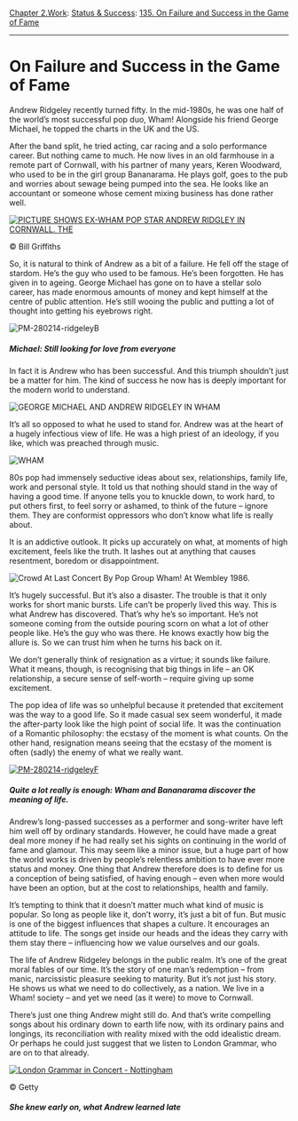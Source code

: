 [Chapter 2.Work](https://www.theschooloflife.com/thebookoflife/category/work/): [Status & Success](https://www.theschooloflife.com/thebookoflife/category/work/status-and-success/): [135. On Failure and Success in the Game of Fame](https://www.theschooloflife.com/thebookoflife/why-andrew-ridgeley-is-the-winner-and-george-michael-the-loser/)

* * *

# On Failure and Success in the Game of Fame

Andrew Ridgeley recently turned fifty. In the mid-1980s, he was one half of the world’s most successful pop duo, Wham! Alongside his friend George Michael, he topped the charts in the UK and the US.

After the band split, he tried acting, car racing and a solo performance career. But nothing came to much. He now lives in an old farmhouse in a remote part of Cornwall, with his partner of many years, Keren Woodward, who used to be in the girl group Bananarama. He plays golf, goes to the pub and worries about sewage being pumped into the sea. He looks like an accountant or someone whose cement mixing business has done rather well.

[![PICTURE SHOWS EX-WHAM POP STAR ANDREW RIDGLEY IN CORNWALL. THE](https://www.theschooloflife.com/thebookoflife/wp-content/uploads/2014/10/PM-280214-ridgeleyA.jpg)](http://www.thebookoflife.org/wp-content/uploads/2014/10/PM-280214-ridgeleyA.jpg)

© Bill Griffiths

So, it is natural to think of Andrew as a bit of a failure. He fell off the stage of stardom. He’s the guy who used to be famous. He’s been forgotten. He has given in to ageing. George Michael has gone on to have a stellar solo career, has made enormous amounts of money and kept himself at the centre of public attention. He’s still wooing the public and putting a lot of thought into getting his eyebrows right.

![PM-280214-ridgeleyB](https://www.theschooloflife.com/thebookoflife/wp-content/uploads/2014/09/PM-280214-ridgeleyB.jpg)

##### Michael: Still looking for love from everyone

In fact it is Andrew who has been successful. And this triumph shouldn’t just be a matter for him. The kind of success he now has is deeply important for the modern world to understand.

![GEORGE MICHAEL AND ANDREW RIDGELEY IN WHAM](https://www.theschooloflife.com/thebookoflife/wp-content/uploads/2014/09/PM-280214-ridgeleyE.jpg)

It’s all so opposed to what he used to stand for. Andrew was at the heart of a hugely infectious view of life. He was a high priest of an ideology, if you like, which was preached through music.

![WHAM](https://www.theschooloflife.com/thebookoflife/wp-content/uploads/2014/09/PM-280214-ridgeleyC.jpg)

80s pop had immensely seductive ideas about sex, relationships, family life, work and personal style. It told us that nothing should stand in the way of having a good time. If anyone tells you to knuckle down, to work hard, to put others first, to feel sorry or ashamed, to think of the future – ignore them. They are conformist oppressors who don’t know what life is really about.

It is an addictive outlook. It picks up accurately on what, at moments of high excitement, feels like the truth. It lashes out at anything that causes resentment, boredom or disappointment.

![Crowd At Last Concert By Pop Group Wham! At Wembley 1986.](https://www.theschooloflife.com/thebookoflife/wp-content/uploads/2014/09/PM-280214-ridgeleyD.jpg)

It’s hugely successful. But it’s also a disaster. The trouble is that it only works for short manic bursts. Life can’t be properly lived this way. This is what Andrew has discovered. That’s why he’s so important. He’s not someone coming from the outside pouring scorn on what a lot of other people like. He’s the guy who was there. He knows exactly how big the allure is. So we can trust him when he turns his back on it.

We don’t generally think of resignation as a virtue; it sounds like failure. What it means, though, is recognising that big things in life – an OK relationship, a secure sense of self-worth – require giving up some excitement.

The pop idea of life was so unhelpful because it pretended that excitement was the way to a good life. So it made casual sex seem wonderful, it made the after-party look like the high point of social life. It was the continuation of a Romantic philosophy: the ecstasy of the moment is what counts. On the other hand, resignation means seeing that the ecstasy of the moment is often (sadly) the enemy of what we really want.

[![PM-280214-ridgeleyF](https://www.theschooloflife.com/thebookoflife/wp-content/uploads/2014/10/PM-280214-ridgeleyF.jpg)](http://www.thebookoflife.org/wp-content/uploads/2014/10/PM-280214-ridgeleyF.jpg)

##### Quite a lot really is enough: Wham and Bananarama discover the meaning of life.

Andrew’s long-passed successes as a performer and song-writer have left him well off by ordinary standards. However, he could have made a great deal more money if he had really set his sights on continuing in the world of fame and glamour. This may seem like a minor issue, but a huge part of how the world works is driven by people’s relentless ambition to have ever more status and money. One thing that Andrew therefore does is to define for us a conception of being satisfied, of having enough – even when more would have been an option, but at the cost to relationships, health and family.

It’s tempting to think that it doesn’t matter much what kind of music is popular. So long as people like it, don’t worry, it’s just a bit of fun. But music is one of the biggest influences that shapes a culture. It encourages an attitude to life. The songs get inside our heads and the ideas they carry with them stay there – influencing how we value ourselves and our goals.

The life of Andrew Ridgeley belongs in the public realm. It’s one of the great moral fables of our time. It’s the story of one man’s redemption – from manic, narcissistic pleasure seeking to maturity. But it’s not just his story. He shows us what we need to do collectively, as a nation. We live in a Wham! society – and yet we need (as it were) to move to Cornwall.

There’s just one thing Andrew might still do. And that’s write compelling songs about his ordinary down to earth life now, with its ordinary pains and longings, its reconciliation with reality mixed with the odd idealistic dream. Or perhaps he could just suggest that we listen to London Grammar, who are on to that already.

[![London Grammar in Concert - Nottingham](https://www.theschooloflife.com/thebookoflife/wp-content/uploads/2014/10/PM-280214-ridgeleyG.jpg)](http://www.thebookoflife.org/wp-content/uploads/2014/10/PM-280214-ridgeleyG.jpg)

© Getty

##### She knew&nbsp;early on, what Andrew learned late
